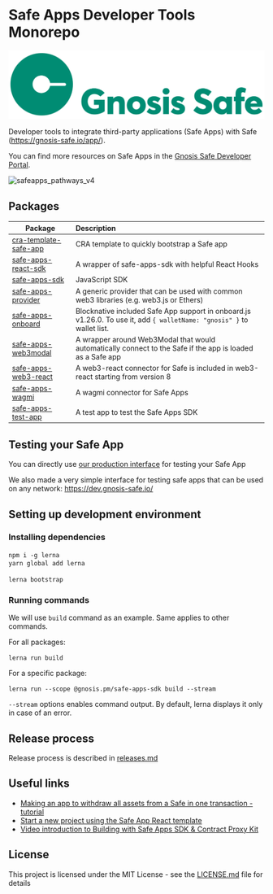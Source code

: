 # Safe Apps Developer Tools Monorepo

[![Logo](https://raw.githubusercontent.com/gnosis/safe-apps-sdk/master/assets/logo.png)](https://gnosis-safe.io/)

Developer tools to integrate third-party applications (Safe Apps) with Safe (https://gnosis-safe.io/app/).

You can find more resources on Safe Apps in the [Gnosis Safe Developer Portal](https://docs.gnosis-safe.io/build/sdks/safe-apps).

![safeapps_pathways_v4](https://user-images.githubusercontent.com/6764315/123075714-c5564100-d418-11eb-8da0-898aa163dee2.png)

## Packages

| Package                                                       | Description                                                                                                            |
|---------------------------------------------------------------|:-----------------------------------------------------------------------------------------------------------------------|
| [cra-template-safe-app](/packages/cra-template-safe-app)      | CRA template to quickly bootstrap a Safe app                                                                           |
| [safe-apps-react-sdk](/packages/safe-apps-react-sdk)          | A wrapper of safe-apps-sdk with helpful React Hooks                                                                    |
| [safe-apps-sdk](/packages/safe-apps-sdk)                      | JavaScript SDK                                                                                                         |
| [safe-apps-provider](/packages/safe-apps-provider)            | A generic provider that can be used with common web3 libraries (e.g. web3.js or Ethers)                                |
| [safe-apps-onboard](https://docs.blocknative.com/onboard)     | Blocknative included Safe App support in onboard.js v1.26.0. To use it, add `{ walletName: "gnosis" }` to wallet list. |
| [safe-apps-web3modal](/packages/safe-apps-web3modal)          | A wrapper around Web3Modal that would automatically connect to the Safe if the app is loaded as a Safe app             |
| [safe-apps-web3-react](https://github.com/Uniswap/web3-react) | A web3-react connector for Safe is included in web3-react starting from version 8                                      |
| [safe-apps-wagmi](/packages/safe-apps-wagmi)                  | A wagmi connector for Safe Apps                                                                                        |
| [safe-apps-test-app](/packages/safe-apps-test-app)            | A test app to test the Safe Apps SDK                                                                                   |

## Testing your Safe App

You can directly use [our production interface](https://gnosis-safe.io/app) for testing your Safe App

We also made a very simple interface for testing safe apps that can be used on any network: https://dev.gnosis-safe.io/

## Setting up development environment

### Installing dependencies

```
npm i -g lerna
yarn global add lerna

lerna bootstrap
```

### Running commands

We will use `build` command as an example. Same applies to other commands.

For all packages:

```
lerna run build
```

For a specific package:

```
lerna run --scope @gnosis.pm/safe-apps-sdk build --stream
```

`--stream` options enables command output. By default, lerna displays it only in case of an error.

## Release process

Release process is described in [releases.md](/docs/releases.md)

## Useful links

- [Making an app to withdraw all assets from a Safe in one transaction - tutorial](/guides/drain-safe-app)
- [Start a new project using the Safe App React template](/packages/cra-template-safe-app)
- [Video introduction to Building with Safe Apps SDK & Contract Proxy Kit](https://www.youtube.com/watch?v=YGw8WfBw5OI)

## License

This project is licensed under the MIT License - see the [LICENSE.md](LICENSE.md) file for details
